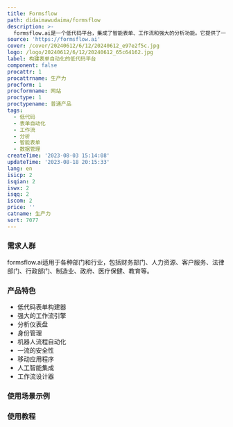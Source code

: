 ```yaml
---
title: Formsflow
path: didaimawudaima/formsflow
description: >-
  formsflow.ai是一个低代码平台，集成了智能表单、工作流和强大的分析功能。它提供了一个拖放式表单构建器，可以创建功能齐全的网页表单。您可以使用直观的工作流构建器配置表单启动的规则和业务流程。先进的分析模块确保几次点击即可获得洞察力。与其他只专注于部分功能的解决方案不同，formsflow.ai关注整个流程的所有功能，不再需要将半打不同软件拼凑在一起。
source: 'https://formsflow.ai'
cover: /cover/20240612/6/12/20240612_e97e2f5c.jpg
logo: /logo/20240612/6/12/20240612_65c64162.jpg
label: 构建表单自动化的低代码平台
component: false
procattr: 1
procattrname: 生产力
procform: 1
procformname: 网站
proctype: 1
proctypename: 普通产品
tags:
  - 低代码
  - 表单自动化
  - 工作流
  - 分析
  - 智能表单
  - 数据管理
createTime: '2023-08-03 15:14:08'
updateTime: '2023-08-18 20:15:33'
lang: en
isicp: 2
isqian: 2
iswx: 2
isqq: 2
iscom: 2
price: ''
catname: 生产力
sort: 7077
---
```




### 需求人群
formsflow.ai适用于各种部门和行业，包括财务部门、人力资源、客户服务、法律部门、行政部门、制造业、政府、医疗保健、教育等。

### 产品特色
- 低代码表单构建器
- 强大的工作流引擎
- 分析仪表盘
- 身份管理
- 机器人流程自动化
- 一流的安全性
- 移动应用程序
- 人工智能集成
- 工作流设计器

### 使用场景示例


### 使用教程


  
